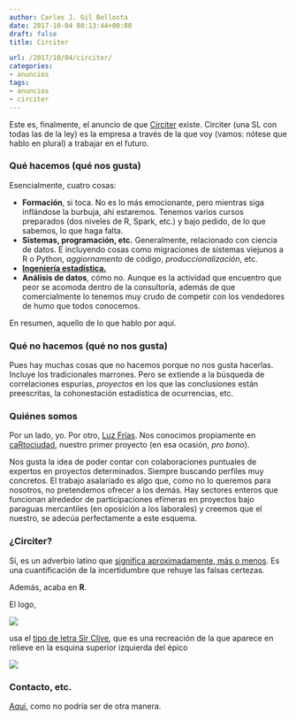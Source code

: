 ```yaml
---
author: Carlos J. Gil Bellosta
date: 2017-10-04 08:13:44+00:00
draft: false
title: Circiter

url: /2017/10/04/circiter/
categories:
- anuncios
tags:
- anuncios
- circiter
---
```


Este es, finalmente, el anuncio de que [Circiter](http://www.circiter.es) existe. Circiter (una SL con todas las de la ley) es la empresa a través de la que voy (vamos: nótese que hablo en plural) a trabajar en el futuro.

### Qué hacemos (qué nos gusta)

Esencialmente, cuatro cosas:

* **Formación**, si toca. No es lo más emocionante, pero mientras siga inflándose la burbuja, ahí estaremos. Tenemos varios cursos preparados (dos niveles de R, Spark, etc.) y bajo pedido, de lo que sabemos, lo que haga falta.
* **Sistemas, programación, etc.** Generalmente, relacionado con ciencia de datos. E incluyendo cosas como migraciones de sistemas viejunos a R o Python, _aggiornamento_ de código, _produccionalización_, etc.
* [**Ingeniería estadística.**](https://www.datanalytics.com/2017/04/04/llego-llego-el-tiempo-de-la-ingenieria-estadistica/)
* **Análisis de datos**, cómo no. Aunque es la actividad que encuentro que peor se acomoda dentro de la consultoría, además de que comercialmente lo tenemos muy crudo de competir con los vendedores de humo que todos conocemos.

En resumen, aquello de lo que hablo por aquí.

### Qué no hacemos (qué no nos gusta)

Pues hay muchas cosas que no hacemos porque no nos gusta hacerlas. Incluye los tradicionales marrones. Pero se extiende a la búsqueda de correlaciones espurias, _proyectos_ en los que las conclusiones están preescritas, la cohonestación estadística de ocurrencias, etc.

### Quiénes somos

Por un lado, yo. Por otro, [Luz Frías](https://github.com/koldlight). Nos conocimos propiamente en [caRtociudad](https://github.com/cjgb/caRtociudad), nuestro primer proyecto (en esa ocasión, _pro bono_).

Nos gusta la idea de poder contar con colaboraciones puntuales de expertos en proyectos determinados. Siempre buscando perfiles muy concretos. El trabajo asalariado es algo que, como no lo queremos para nosotros, no pretendemos ofrecer a los demás. Hay sectores enteros que funcionan alrededor de participaciones efímeras en proyectos bajo paraguas mercantiles (en oposición a los laborales) y creemos que el nuestro, se adecúa perfectamente a este esquema.


### ¿Circiter?

Sí, es un adverbio latino que [significa aproximadamente, más o menos](https://en.wiktionary.org/wiki/circiter). Es una cuantificación de la incertidumbre que rehuye las falsas certezas.

Además, acaba en **R**.

El logo,

![](/wp-uploads/2017/10/circiter-fondoblanco.png)


usa el [tipo de letra Sir Clive](http://www.pentacom.jp/pentacom/bitfontmaker2/gallery/?id=2051), que es una recreación de la que aparece en relieve en la esquina superior izquierda del épico

![](/wp-uploads/2017/10/spectrum.jpg)

### Contacto, etc.

[Aquí](http://www.circiter.es), como no podría ser de otra manera.